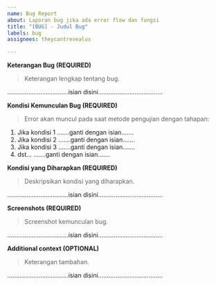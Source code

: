 ```yaml
---
name: Bug Report
about: Laporan bug jika ada error flow dan fungsi
title: "[BUG] - Judul Bug"
labels: bug
assignees: theycantrevealus

---
```


**Keterangan Bug (REQUIRED)**
>Keterangan lengkap tentang bug.

...................................isian disini.....................................

**Kondisi Kemunculan Bug (REQUIRED)**
>Error akan muncul pada saat metode pengujian dengan tahapan:

1. Jika kondisi 1 .......ganti dengan isian.......
2. Jika kondisi 2 .......ganti dengan isian.......
3. Jika kondisi 3 .......ganti dengan isian.......
4. dst... .......ganti dengan isian.......

**Kondisi yang Diharapkan (REQUIRED)**
>Deskripsikan kondisi yang diharapkan.

...................................isian disini.....................................

**Screenshots (REQUIRED)**
>Screenshot kemunculan bug.

...................................isian disini.....................................

**Additional context (OPTIONAL)**
>Keterangan tambahan.

...................................isian disini.....................................

